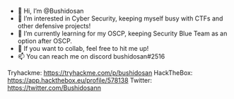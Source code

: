 - 👋 Hi, I’m @Bushidosan
- 👀 I’m interested in Cyber Security, keeping myself busy with CTFs and other defensive projects!
- 🌱 I’m currently learning for my OSCP, keeping Security Blue Team as an option after OSCP.
- 💞️ If you want to collab, feel free to hit me up!
- 📫 You can reach me on discord bushidosan#2516

Tryhackme: https://tryhackme.com/p/bushidosan
HackTheBox: https://app.hackthebox.eu/profile/578138
Twitter: https://twitter.com/Bushidosann
